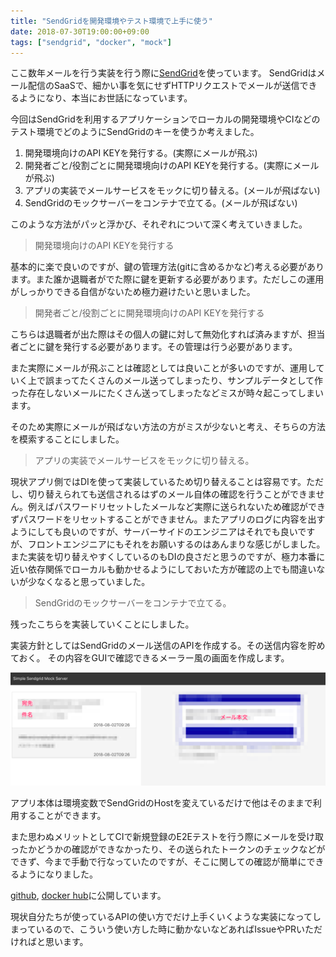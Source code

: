 ```yaml
---
title: "SendGridを開発環境やテスト環境で上手に使う"
date: 2018-07-30T19:00:00+09:00
tags: ["sendgrid", "docker", "mock"]
---
```


ここ数年メールを行う実装を行う際に[SendGrid](https://sendgrid.kke.co.jp/)を使っています。
SendGridはメール配信のSaaSで、細かい事を気にせずHTTPリクエストでメールが送信できるようになり、本当にお世話になっています。

今回はSendGridを利用するアプリケーションでローカルの開発環境やCIなどのテスト環境でどのようにSendGridのキーを使うか考えました。

1. 開発環境向けのAPI KEYを発行する。(実際にメールが飛ぶ)
1. 開発者ごと/役割ごとに開発環境向けのAPI KEYを発行する。(実際にメールが飛ぶ)
1. アプリの実装でメールサービスをモックに切り替える。(メールが飛ばない)
1. SendGridのモックサーバーをコンテナで立てる。(メールが飛ばない)

このような方法がパッと浮かび、それぞれについて深く考えていきました。

> 開発環境向けのAPI KEYを発行する

基本的に楽で良いのですが、鍵の管理方法(gitに含めるかなど)考える必要があります。また誰か退職者がでた際に鍵を更新する必要があります。ただしこの運用がしっかりできる自信がないため極力避けたいと思いました。

> 開発者ごと/役割ごとに開発環境向けのAPI KEYを発行する

こちらは退職者が出た際はその個人の鍵に対して無効化すれば済みますが、担当者ごとに鍵を発行する必要があります。その管理は行う必要があります。

また実際にメールが飛ぶことは確認としては良いことが多いのですが、運用していく上で誤まってたくさんのメール送ってしまったり、サンプルデータとして作った存在しないメールにたくさん送ってしまったなどミスが時々起こってしまいます。

そのため実際にメールが飛ばない方法の方がミスが少ないと考え、そちらの方法を模索することにしました。

> アプリの実装でメールサービスをモックに切り替える。

現状アプリ側ではDIを使って実装しているため切り替えることは容易です。ただし、切り替えられても送信されるはずのメール自体の確認を行うことができません。例えばパスワードリセットしたメールなど実際に送られないため確認ができずパスワードをリセットすることができません。またアプリのログに内容を出すようにしても良いのですが、サーバーサイドのエンジニアはそれでも良いですが、フロントエンジニアにもそれをお願いするのはあんまりな感じがしました。また実装を切り替えやすくしているのもDIの良さだと思うのですが、極力本番に近い依存関係でローカルも動かせるようにしておいた方が確認の上でも間違いないが少なくなると思っていました。

> SendGridのモックサーバーをコンテナで立てる。

残ったこちらを実装していくことにしました。

実装方針としてはSendGridのメール送信のAPIを作成する。その送信内容を貯めておく。
その内容をGUIで確認できるメーラー風の画面を作成します。

![preview画像](/img/posts/ssms_preview.png)

アプリ本体は環境変数でSendGridのHostを変えているだけで他はそのままで利用することができます。

また思わぬメリットとしてCIで新規登録のE2Eテストを行う際にメールを受け取ったかどうかの確認ができなかったり、その送られたトークンのチェックなどができず、今まで手動で行なっていたのですが、そこに関しての確認が簡単にできるようになりました。

[github](https://github.com/yudppp/simple-sendgrid-mock-server), [docker hub](https://hub.docker.com/r/yudppp/simple-sendgrid-mock-server/)に公開しています。

現状自分たちが使っているAPIの使い方でだけ上手くいくような実装になってしまっているので、こういう使い方した時に動かないなどあればIssueやPRいただければと思います。